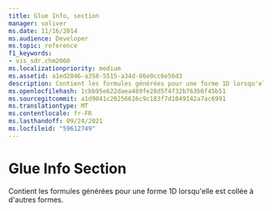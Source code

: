 ```yaml
---
title: Glue Info, section
manager: soliver
ms.date: 11/16/2014
ms.audience: Developer
ms.topic: reference
f1_keywords:
- vis_sdr.chm2060
ms.localizationpriority: medium
ms.assetid: a1ed2846-a358-5515-a34d-66e0cc6e56d3
description: Contient les formules générées pour une forme 1D lorsqu'elle est collée à d'autres formes.
ms.openlocfilehash: 1cbb95e622daea489fe28d5f4f32b763b6f45b51
ms.sourcegitcommit: a1d9041c20256616c9c183f7d1049142a7ac6991
ms.translationtype: MT
ms.contentlocale: fr-FR
ms.lasthandoff: 09/24/2021
ms.locfileid: "59612749"
---
```

# <a name="glue-info-section"></a>Glue Info Section

Contient les formules générées pour une forme 1D lorsqu'elle est collée à d'autres formes.
  

